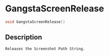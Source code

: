 # GangstaScreenRelease
```c
void GangstaScreenRelease()
```
## Description
```
Releases the Screenshot Path String.
```
